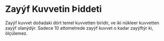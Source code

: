 # Zayýf Kuvvetin Þiddeti

Zayýf kuvvet doðadaki dört temel kuvvetten biridir, ve iki nükleer kuvvetten
zayýf olanýdýr. Sadece 10 attometrede zayýf kuvvet o kadar zayýftýr ki,
ölçülemez.
